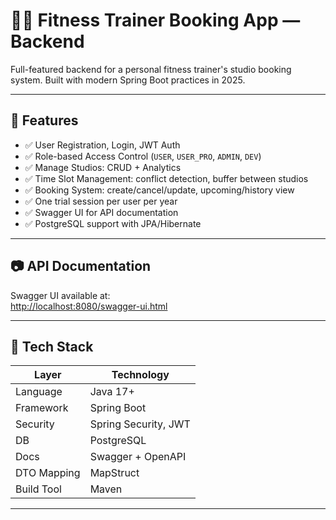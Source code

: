 # 🏋️‍♂️ Fitness Trainer Booking App — Backend

Full-featured backend for a personal fitness trainer's studio booking system. Built with modern Spring Boot practices in 2025.

---

## 🚀 Features

- ✅ User Registration, Login, JWT Auth
- ✅ Role-based Access Control (`USER`, `USER_PRO`, `ADMIN`, `DEV`)
- ✅ Manage Studios: CRUD + Analytics
- ✅ Time Slot Management: conflict detection, buffer between studios
- ✅ Booking System: create/cancel/update, upcoming/history view
- ✅ One trial session per user per year
- ✅ Swagger UI for API documentation
- ✅ PostgreSQL support with JPA/Hibernate

---

## 📷 API Documentation

Swagger UI available at:  
[http://localhost:8080/swagger-ui.html](http://localhost:8080/swagger-ui.html)

---

## 🧰 Tech Stack

| Layer            | Technology                     |
|------------------|--------------------------------|
| Language         | Java 17+                       |
| Framework        | Spring Boot                    |
| Security         | Spring Security, JWT           |
| DB               | PostgreSQL                     |
| Docs             | Swagger + OpenAPI              |
| DTO Mapping      | MapStruct                      |
| Build Tool       | Maven                          |
---
